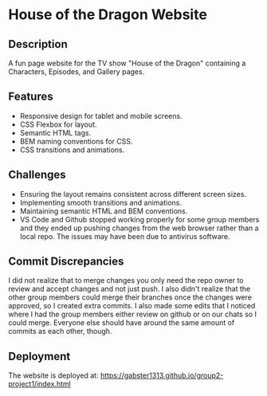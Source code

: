# House of the Dragon Website

## Description

A fun page website for the TV show "House of the Dragon" containing a Characters, Episodes, and Gallery pages.

## Features

- Responsive design for tablet and mobile screens.
- CSS Flexbox for layout.
- Semantic HTML tags.
- BEM naming conventions for CSS.
- CSS transitions and animations.

## Challenges

- Ensuring the layout remains consistent across different screen sizes.
- Implementing smooth transitions and animations.
- Maintaining semantic HTML and BEM conventions.
- VS Code and Github stopped working properly for some group members and they ended up pushing changes from the web browser rather than a local repo. The issues may have been due to antivirus software.

## Commit Discrepancies 
I did not realize that to merge changes you only need the repo owner to review and accept changes and not just push. I also didn't realize that the other group members could merge their branches once the changes were approved, so I created extra commits. I also made some edits that I noticed where I had the group members either review on github or on our chats so I could merge. 
Everyone else should have around the same amount of commits as each other, though. 

## Deployment

The website is deployed at: https://gabster1313.github.io/group2-project1/index.html
